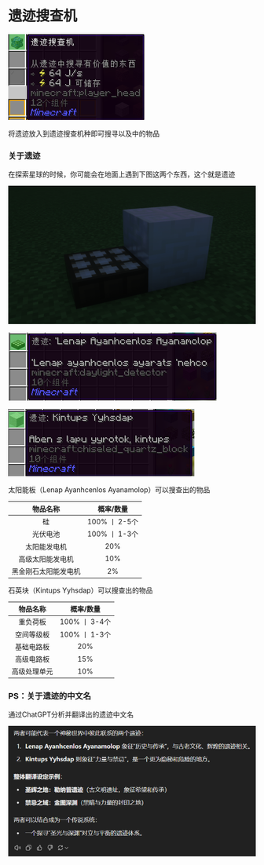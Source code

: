 # 遗迹搜查机

![遗迹搜查机](image/18-1.png)

将遗迹放入到遗迹搜查机种即可搜寻以及中的物品

### 关于遗迹

在探索星球的时候，你可能会在地面上遇到下图这两个东西，这个就是遗迹

![遗迹实物图](image/18-4.png)

![18-2](image/18-2.png)

![18-3](image/18-3.png)

太阳能板（Lenap Ayanhcenlos Ayanamolop）可以搜查出的物品

|       物品名称       |   概率/数量   |
| :------------------: | :-----------: |
|          硅          | 100% 丨 2-5个 |
|       光伏电池       | 100% 丨 1-3个 |
|     太阳能发电机     |      20%      |
|   高级太阳能发电机   |      10%      |
| 黑金刚石太阳能发电机 |      2%       |

石英块（Kintups Yyhsdap）可以搜查出的物品

|   物品名称   |   概率/数量   |
| :----------: | :-----------: |
|   重负荷板   | 100% 丨 3-4个 |
|  空间等级板  | 100% 丨 1-3个 |
|  基础电路板  |      20%      |
|  高级电路板  |      15%      |
| 高级处理单元 |      10%      |

### PS：关于遗迹的中文名

通过ChatGPT分析并翻译出的遗迹中文名

![通过ChatGPT分析获得的遗迹中文名](image/18-5.png)
